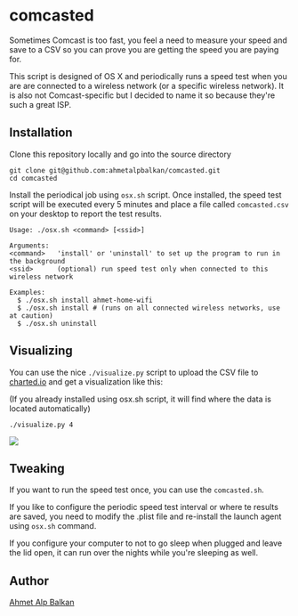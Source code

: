 # comcasted

Sometimes Comcast is too fast, you feel a need to measure your speed and save to a CSV
so you can prove you are getting the speed you are paying for.

This script is designed of OS X and periodically runs a speed test when you are
are connected to a wireless network (or a specific wireless network). It is also
not Comcast-specific but I decided to name it so because they're such a great ISP.

## Installation

Clone this repository locally and go into the source directory

	git clone git@github.com:ahmetalpbalkan/comcasted.git
	cd comcasted

Install the periodical job using `osx.sh` script. Once installed, the speed test script will
be executed every 5 minutes and place a file called `comcasted.csv` on your desktop to report the
test results.

	Usage: ./osx.sh <command> [<ssid>]

	Arguments:
	<command>	'install' or 'uninstall' to set up the program to run in the background
	<ssid>		(optional) run speed test only when connected to this wireless network

	Examples:
	  $ ./osx.sh install ahmet-home-wifi
	  $ ./osx.sh install # (runs on all connected wireless networks, use at caution)
	  $ ./osx.sh uninstall

## Visualizing

You can use the nice `./visualize.py` script to upload the CSV file to
[charted.io](http://www.charted.co) and get a visualization like this:

(If you already installed using osx.sh script, it will find where the
data is located automatically)

    ./visualize.py 4

![](http://cl.ly/image/1w0D392e1Q1I/Image%202015-01-21%20at%2011.36.39%20PM.png)

## Tweaking

If you want to run the speed test once, you can use the `comcasted.sh`.

If you like to configure the periodic speed test interval or where te results are saved,
you need to modify the .plist file and re-install the launch agent using `osx.sh` command.

If you configure your computer to not to go sleep when plugged and leave the lid open,
it can run over the nights while you're sleeping as well.

## Author

[Ahmet Alp Balkan](http://ahmetalpbalkan.com)
